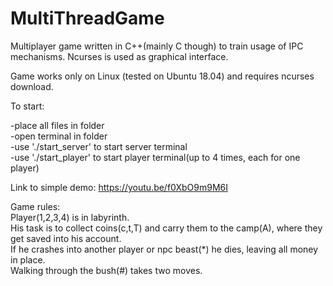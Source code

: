 # MultiThreadGame
Multiplayer game written in C++(mainly C though) to train usage of IPC mechanisms. 
Ncurses is used as graphical interface.

Game works only on Linux (tested on Ubuntu 18.04) and requires ncurses download.

To start:

-place all files in folder  
-open terminal in folder  
-use './start_server' to start server terminal  
-use './start_player' to start player terminal(up to 4 times, each for one player)

Link to simple demo: https://youtu.be/f0XbO9m9M6I

Game rules:  
Player(1,2,3,4) is in labyrinth.  
His task is to collect coins(c,t,T) and carry them to the camp(A), where they get saved into his account.  
If he crashes into another player or npc beast(\*) he dies, leaving all money in place.  
Walking through the bush(#) takes two moves.  
